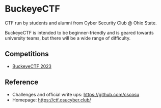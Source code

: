 # BuckeyeCTF
CTF run by students and alumni from Cyber Security Club @ Ohio State.

BuckeyeCTF is intended to be beginner-friendly and is geared towards university teams, but there will be a wide range of difficulty.

## Competitions
* [BuckeyeCTF 2023](./BuckeyeCTF-2023/)

## Reference
* Challenges and official write ups: https://github.com/cscosu
* Homepage: https://ctf.osucyber.club/
